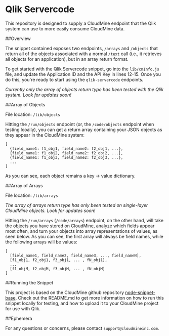 # Qlik Servercode

This repository is designed to supply a CloudMine endpoint that the Qlik system can use to more easily consume CloudMine data.

##Overview

The snippet contained exposes two endpoints, `/arrays` and `/objects` that return all of the objects associated with a normal `/text` call (i.e., it retrieves all objects for an application), but in an array return format.

To get started with the Qlik Servercode snippet, go into the `lib/cmInfo.js` file, and update the Application ID and the API Key in lines 12-15. Once you do this, you're ready to start using the `qlik-servercode` endpoints.

*Currently only the array of objects return type has been tested with the Qlik system. Look for updates soon!*

##Array of Objects

File location: `/lib/objects`

Hitting the `/run/objects` endpoint (or, the `/code/objects` endpoint when testing lcoally), you can get a return array containing your JSON objects as they appear in the CloudMine system:

```
[
  {field_name1: f1_obj1, field_name2: f2_obj1, ...},  
  {field_name1: f1_obj2, field_name2: f2_obj2, ...},
  {field_name1: f1_obj3, field_name2: f2_obj3, ...},
  ...
]
```

As you can see, each object remains a key -> value dictionary.

##Array of Arrays

File location: `/lib/arrays`

*The array of arrays return type has only been tested on single-layer CloudMine objects. Look for updates soon!*

Hitting the `/run/arrays` (`/code/arrays`) endpoint, on the other hand, will take the objects you have stored on CloudMine, analyze which fields appear most often, and turn your objects into array representations of values, as seen below. As you can see, the first array will always be field names, while the following arrays will be values:

```
[
  [field_name1, field_name2, field_name3, ..., field_nameN],
  [f1_obj1, f2_obj1, f3_obj1, ... , fN_obj1],
  ...
  [f1_objM, f2_objM, f3_objM, ... , fN_objM]
]
```

##Running the Snippet

This project is based on the CloudMine github repository [node-snippet-base](https://github.com/cloudmine/node-snippet-base). Check out the README.md to get more information on how to run this snippet locally for testing, and how to upload it to your CloudMine project for use with Qlik.

##Ephemera

For any questions or concerns, please contact `support@cloudmineinc.com`.
